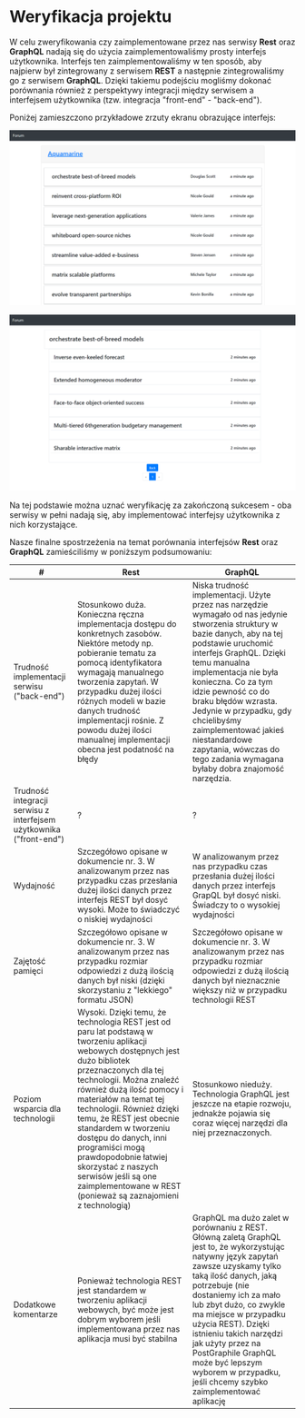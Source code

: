 # Weryfikacja projektu

W celu zweryfikowania czy zaimplementowane przez nas serwisy **Rest** oraz **GraphQL** nadają się do użycia zaimplementowaliśmy prosty interfejs użytkownika. Interfejs ten zaimplementowaliśmy w ten sposób, aby najpierw był zintegrowany z serwisem **REST** a następnie zintegrowaliśmy go z serwisem **GraphQL**. Dzięki takiemu podejściu mogliśmy dokonać porównania również z perspektywy integracji między serwisem a interfejsem użytkownika (tzw. integracja "front-end" - "back-end").

Poniżej zamieszczono przykładowe zrzuty ekranu obrazujące interfejs:

![mainView](https://raw.githubusercontent.com/szymonsadowski3/StudioProjektowe2/master/documentation/forum_screenshots/forum_threads.PNG)

![mainView](https://raw.githubusercontent.com/szymonsadowski3/StudioProjektowe2/master/documentation/forum_screenshots/forum_posts.PNG)

Na tej podstawie można uznać weryfikację za zakończoną sukcesem - oba serwisy w pełni nadają się, aby implementować interfejsy użytkownika z nich korzystające.

Nasze finalne spostrzeżenia na temat porównania interfejsów **Rest** oraz **GraphQL** zamieściliśmy w poniższym podsumowaniu:

| #                                                                     | Rest                                                                                                                                                                                                                                                                                                                                                                                                                                                                                                           | GraphQL                                                                                                                                                                                                                                                                                                                                                                                                                                                    |
|-----------------------------------------------------------------------|----------------------------------------------------------------------------------------------------------------------------------------------------------------------------------------------------------------------------------------------------------------------------------------------------------------------------------------------------------------------------------------------------------------------------------------------------------------------------------------------------------------|------------------------------------------------------------------------------------------------------------------------------------------------------------------------------------------------------------------------------------------------------------------------------------------------------------------------------------------------------------------------------------------------------------------------------------------------------------|
| Trudność implementacji serwisu   ("back-end")                         | Stosunkowo duża. Konieczna   ręczna implementacja dostępu do konkretnych zasobów.      Niektóre metody np. pobieranie tematu za pomocą identyfikatora wymagają   manualnego tworzenia zapytań.      W przypadku dużej ilości różnych modeli w bazie danych trudność   implementacji rośnie. Z powodu dużej ilości manualnej implementacji obecna   jest podatność na błędy                                                                                                                                     | Niska trudność implementacji.   Użyte przez nas narzędzie wymagało od nas jedynie stworzenia struktury w   bazie danych, aby na tej podstawie uruchomić interfejs GraphQL.      Dzięki temu manualna implementacja nie była konieczna. Co za tym idzie   pewność co do braku błędów wzrasta. Jedynie w przypadku, gdy chcielibyśmy   zaimplementować jakieś niestandardowe zapytania, wówczas do tego zadania   wymagana byłaby dobra znajomość narzędzia. |
| Trudność integracji serwisu z interfejsem   użytkownika ("front-end") | ?                                                                                                                                                                                                                                                                                                                                                                                                                                                                                                              | ?                                                                                                                                                                                                                                                                                                                                                                                                                                                          |
| Wydajność                                                             | Szczegółowo opisane w dokumencie   nr. 3.      W analizowanym przez nas przypadku czas przesłania dużej ilości danych   przez interfejs REST był dosyć wysoki. Może to świadczyć o niskiej wydajności                                                                                                                                                                                                                                                                                                          | W analizowanym przez nas przypadku czas przesłania dużej ilości danych   przez interfejs GrapQL był dosyć niski. Świadczy to o wysokiej wydajności                                                                                                                                                                                                                                                                                                         |
| Zajętość pamięci                                                      | Szczegółowo opisane w dokumencie   nr. 3.      W analizowanym przez nas przypadku rozmiar odpowiedzi z dużą ilością danych   był niski (dzięki skorzystaniu z "lekkiego" formatu JSON)                                                                                                                                                                                                                                                                                                                         | Szczegółowo opisane w dokumencie   nr. 3.      W analizowanym przez nas przypadku rozmiar odpowiedzi z dużą ilością danych   był nieznacznie większy niż w przypadku technologii REST                                                                                                                                                                                                                                                                      |
| Poziom wsparcia dla technologii                                       | Wysoki. Dzięki temu, że   technologia REST jest od paru lat podstawą w tworzeniu aplikacji webowych   dostępnych jest dużo bibliotek przeznaczonych dla tej technologii. Można   znaleźć również dużą ilość pomocy i materiałów na temat tej technologii.   Również dzięki temu, że REST jest obecnie standardem w tworzeniu dostępu do   danych, inni programiści mogą prawdopodobnie łatwiej skorzystać z naszych   serwisów jeśli są one zaimplementowane w REST (ponieważ są zaznajomieni z   technologią) | Stosunkowo nieduży. Technologia GraphQL jest jeszcze na etapie rozwoju,   jednakże pojawia się coraz więcej narzędzi dla niej przeznaczonych.                                                                                                                                                                                                                                                                                                              |
| Dodatkowe komentarze                                                  | Ponieważ technologia REST jest   standardem w tworzeniu aplikacji webowych, być może jest dobrym wyborem jeśli   implementowana przez nas aplikacja musi być stabilna                                                                                                                                                                                                                                                                                                                                          | GraphQL ma dużo zalet w porównaniu z REST. Główną zaletą GraphQL jest to,   że wykorzystując natywny język zapytań zawsze uzyskamy tylko taką ilość   danych, jaką potrzebuje (nie dostaniemy ich za mało lub zbyt dużo, co zwykle   ma miejsce w przypadku użycia REST). Dzięki istnieniu takich narzędzi jak   użyty przez na PostGraphile GraphQL może być lepszym wyborem w przypadku,   jeśli chcemy szybko zaimplementować aplikację                 |



